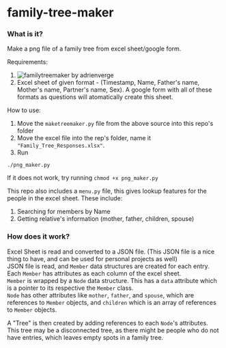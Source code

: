 # family-tree-maker	

### What is it?		
Make a png file of a family tree from excel sheet/google form.	

Requirements: 
1. ![familytreemaker by adrienverge](https://github.com/adrienverge/familytreemaker)
2. Excel sheet of given format - (Timestamp, Name, Father's name, Mother's name, Partner's name, Sex). A google form with all of these formats as questions will atomatically create this sheet. 

How to use:		
1. Move the `maketreemaker.py` file from the above source into this repo's folder
2. Move the excel file into the rep's folder, name it `"Family_Tree_Responses.xlsx"`.
3. Run 
```
./png_maker.py
```
If it does not work, try running `chmod +x png_maker.py`

This repo also includes a `menu.py` file, this gives lookup features for the people in the excel sheet. These include:
1. Searching for members by Name
2. Getting relative's information (mother, father, children, spouse)


### How does it work?		

Excel Sheet is read and converted to a JSON file. (This JSON file is a nice thing to have, and can be used for personal projects as well)		
JSON file is read, and `Member` data structures are created for each entry. Each `Member` has attributes as each column of the excel sheet.		
`Member` is wrapped by a `Node` data structure. This has a `data` attribute which is a pointer to its respective the `Member` class.		
`Node` has other attributes like `mother`, `father`, and `spouse`, which are references to `Member` objects, and `children` which is an array of references to `Member` objects.		

A "Tree" is then created by adding references to each `Node`'s attributes.		
This tree may be a disconnected tree, as there might be people who do not have entries, which leaves empty spots in a family tree.
